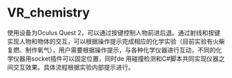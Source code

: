 # VR_chemistry

使用设备为Oculus Quest 2，可以通过按键控制人物前进后退。通过射线和按键实现人物和物体的交互，可以根据操作提示完成相应的化学实验（目前实验有火柴复燃、制作氧气），用户需要根据操作提示，与各种化学仪器进行互动，不同的化学仪器用socket插件可以固定位置，同时de 用碰撞检测和C#脚本共同实现仪器之间交互效果。具体流程根据实验内部提示进行。